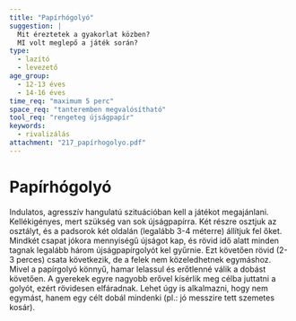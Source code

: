 ```yaml
---
title: "Papírhógolyó"
suggestion: | 
  Mit éreztetek a gyakorlat közben? 
  MI volt meglepő a játék során?
type:
  - lazító
  - levezető
age_group:
  - 12-13 éves
  - 14-16 éves
time_req: "maximum 5 perc"
space_req: "tanteremben megvalósítható"
tool_req: "rengeteg újságpapír"
keywords: 
  - rivalizálás
attachment: "217_papírhogolyo.pdf"
---
```


# Papírhógolyó

 Indulatos, agresszív hangulatú szituációban kell a játékot megajánlani. Kellékigényes, mert szükség van sok újságpapírra. Két részre osztjuk az osztályt, és a padsorok két oldalán (legalább 3-4 méterre) állítjuk fel őket. Mindkét csapat jókora mennyiségű újságot kap, és rövid idő alatt minden tagnak legalább három újságpapírgolyót kel gyűrnie. Ezt követően rövid (2-3 perces) csata következik, de a felek nem közeledhetnek egymáshoz. Mivel a papírgolyó könnyű, hamar lelassul és erőtlenné válik a dobást követően. A gyerekek egyre nagyobb erővel kísérlik meg célba juttatni a golyót, ezért rövidesen elfáradnak. Lehet úgy is alkalmazni, hogy nem egymást, hanem egy célt dobál mindenki (pl.: jó messzire tett szemetes kosár).  
  
